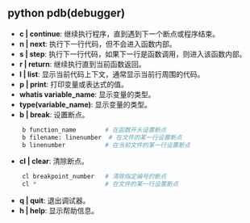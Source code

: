 ## python pdb(debugger)

* **c | continue**: 继续执行程序，直到遇到下一个断点或程序结束。
* **n | next**: 执行下一行代码，但不会进入函数内部。
* **s | step**: 执行下一行代码，如果下一行是函数调用，则进入该函数内部。
* **r | return**: 继续执行直到当前函数返回。
* **l | list**: 显示当前代码上下文，通常显示当前行周围的代码。
* **p | print**: 打印变量或表达式的值。
* **whatis variable_name**: 显示变量的类型。
* **type(variable_name)**: 显示变量的类型。
* **b | break**: 设置断点。
```python
    b function_name        # 在函数开头设置断点
    b filename: linenumber  # 在文件的某一行设置断点
    b linenumber           # 在当前文件的某一行设置断点
```
* **cl | clear**: 清除断点。
```python
    cl breakpoint_number   # 清除指定编号的断点
    cl *                   # 在文件的某一行设置断点
```
* **q | quit**: 退出调试器。
* **h | help**: 显示帮助信息。
